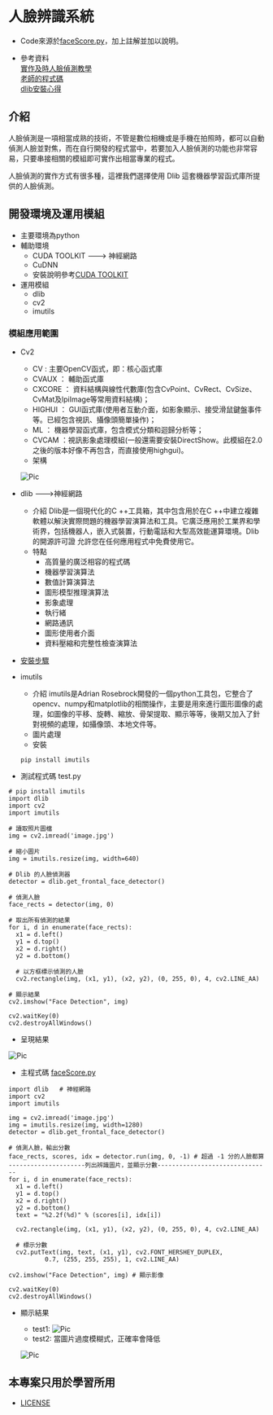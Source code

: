 # 人臉辨識系統
* Code來源於[faceScore.py](https://gitlab.com/ccc109/ai/-/blob/master/09-image/02-face/face1/faceScore.py)，加上註解並加以說明。

* 參考資料<br>
[實作及時人臉偵測教學](https://blog.gtwang.org/programming/python-opencv-dlib-face-detection-implementation-tutorial/#google_vignette)<br>
[老師的程式碼](https://gitlab.com/ccc109/ai/-/blob/master/09-image/02-face/face1/faceScore.py)<br>
[dlib安裝心得](https://ithelp.ithome.com.tw/articles/10231535)<br>

## 介紹
人臉偵測是一項相當成熟的技術，不管是數位相機或是手機在拍照時，都可以自動偵測人臉並對焦，而在自行開發的程式當中，若要加入人臉偵測的功能也非常容易，只要串接相關的模組即可實作出相當專業的程式。

人臉偵測的實作方式有很多種，這裡我們選擇使用 Dlib 這套機器學習函式庫所提供的人臉偵測。

## 開發環境及運用模組
* 主要環境為python
* 輔助環境
    * CUDA TOOLKIT ---> 神經網路
    * CuDNN         
    * 安裝說明參考[CUDA TOOLKIT](https://developer.nvidia.com/cuda-toolkit)
* 運用模組 
    * dlib
    * cv2
    * imutils
### 模組應用範圍
* Cv2
    * CV :   主要OpenCV函式，即：核心函式庫
    * CVAUX ：  輔助函式庫
    * CXCORE ：  資料結構與線性代數庫(包含CvPoint、CvRect、CvSize、CvMat及lpiImage等常用資料結構)；
    * HIGHUI ： GUI函式庫(使用者互動介面，如影象顯示、接受滑鼠鍵盤事件等。已經包含視訊、攝像頭簡單操作)；
    * ML ：  機器學習函式庫，包含模式分類和迴歸分析等；
    * CVCAM ：視訊影象處理模組(一般還需要安裝DirectShow。此模組在2.0之後的版本好像不再包含，而直接使用highgui)。
    * 架構
    
    ![Pic](https://github.com/brian891005/ai109b/blob/main/Note/%E5%9C%96%E7%89%87/cv2.jpg)

* dlib --->神經網路
    * 介紹
    Dlib是一個現代化的C ++工具箱，其中包含用於在C ++中建立複雜軟體以解決實際問題的機器學習演算法和工具。它廣泛應用於工業界和學術界，包括機器人，嵌入式裝置，行動電話和大型高效能運算環境。Dlib的開源許可證 允許您在任何應用程式中免費使用它。
    * 特點
        * 高質量的廣泛相容的程式碼
        * 機器學習演算法
        * 數值計算演算法
        * 圖形模型推理演算法
        * 影象處理
        * 執行緒
        * 網路通訊
        * 圖形使用者介面
        * 資料壓縮和完整性檢查演算法
* [安裝步驟](https://ithelp.ithome.com.tw/articles/10231535)

* imutils
    * 介紹
    imutils是Adrian Rosebrock開發的一個python工具包，它整合了opencv、numpy和matplotlib的相關操作，主要是用來進行圖形圖像的處理，如圖像的平移、旋轉、縮放、骨架提取、顯示等等，後期又加入了針對視頻的處理，如攝像頭、本地文件等。
    * 圖片處理
    * 安裝
    ```
    pip install imutils
    ```

* 測試程式碼
test.py
```
# pip install imutils
import dlib
import cv2
import imutils

# 讀取照片圖檔
img = cv2.imread('image.jpg')

# 縮小圖片
img = imutils.resize(img, width=640)

# Dlib 的人臉偵測器
detector = dlib.get_frontal_face_detector()

# 偵測人臉
face_rects = detector(img, 0)

# 取出所有偵測的結果
for i, d in enumerate(face_rects):
  x1 = d.left()
  y1 = d.top()
  x2 = d.right()
  y2 = d.bottom()

  # 以方框標示偵測的人臉
  cv2.rectangle(img, (x1, y1), (x2, y2), (0, 255, 0), 4, cv2.LINE_AA)

# 顯示結果
cv2.imshow("Face Detection", img)

cv2.waitKey(0)
cv2.destroyAllWindows()
```

* 呈現結果

![Pic](https://github.com/brian891005/ai109b/blob/main/Note/%E5%9C%96%E7%89%87/test.jpg)


* 主程式碼
[faceScore.py](https://gitlab.com/ccc109/ai/-/blob/master/09-image/02-face/face1/faceScore.py)
```
import dlib   # 神經網路
import cv2
import imutils

img = cv2.imread('image.jpg')
img = imutils.resize(img, width=1280)
detector = dlib.get_frontal_face_detector()

# 偵測人臉，輸出分數
face_rects, scores, idx = detector.run(img, 0, -1) # 超過 -1 分的人臉都算 
---------------------列出辨識圖片，並顯示分數-------------------------------
for i, d in enumerate(face_rects):
  x1 = d.left()
  y1 = d.top()
  x2 = d.right()
  y2 = d.bottom()
  text = "%2.2f(%d)" % (scores[i], idx[i])

  cv2.rectangle(img, (x1, y1), (x2, y2), (0, 255, 0), 4, cv2.LINE_AA)

  # 標示分數
  cv2.putText(img, text, (x1, y1), cv2.FONT_HERSHEY_DUPLEX,
          0.7, (255, 255, 255), 1, cv2.LINE_AA)

cv2.imshow("Face Detection", img) # 顯示影像

cv2.waitKey(0)
cv2.destroyAllWindows()
```

* 顯示結果
    * test1:
    ![Pic](https://github.com/brian891005/ai109b/blob/main/Note/%E5%9C%96%E7%89%87/result1.jpg)
    * test2:
    當圖片過度模糊式，正確率會降低

    ![Pic](https://github.com/brian891005/ai109b/blob/main/Note/%E5%9C%96%E7%89%87/test2.jpg)

## 本專案只用於學習所用
* [LICENSE](https://github.com/brian891005/sp109b/blob/main/Note/授權聲明/README.md)

